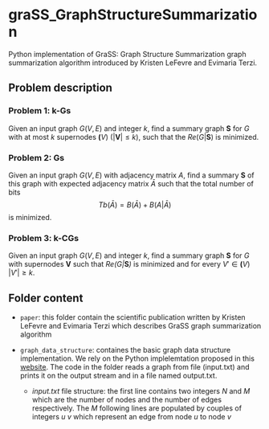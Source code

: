 # graSS_GraphStructureSummarization
Python implementation of GraSS: Graph Structure Summarization graph summarization algorithm introduced by Kristen LeFevre and Evimaria Terzi.

## Problem description
### Problem 1: k-Gs
Given an input graph $G(V,E)$ and integer $k$, find a summary graph $\pmb{S}$ for $G$ with at most $k$ supernodes $\pmb(V)$ $(|\boldsymbol{V}| \leq k)$, such that the $\mathit{Re}(G|\pmb{S})$ is minimized.

### Problem 2: Gs
Given an input graph $G(V,E)$ with adjacency matrix $A$, find a summary $\pmb{S}$ of this graph with expected adjacency matrix $\bar{A}$ such that the total number of bits $$Tb(\bar{A}) = B(\bar{A})+B(A|\bar{A})$$
is minimized.

### Problem 3: k-CGs
Given an input graph $G(V,E)$ and integer $k$, find a summary graph $\pmb{S}$ for $G$ with supernodes $\pmb{V}$ such that $\mathit{Re(G|\pmb{S})}$ is minimized and for every $V' \in \pmb(V)$ $|V'| \geq k$.

## Folder content
- `paper`: this folder contain the scientific publication written by Kristen LeFevre and Evimaria Terzi which describes GraSS graph summarization algorithm

- `graph_data_structure`: containes the basic graph data structure implementation. We rely on the Python implelemtation proposed in this [website](https://towardsdatascience.com/a-complete-guide-to-graphs-in-python-845a0a3381a1). The code in the folder reads a graph from file (input.txt) and prints it on the output stream and in a file named output.txt.
    - *input.txt* file structure: the first line contains two integers *N* and *M* which are the number of nodes and the number of edges respectively. The *M* following lines are populated by couples of integers *u* *v* which represent an edge from node *u* to node *v*
